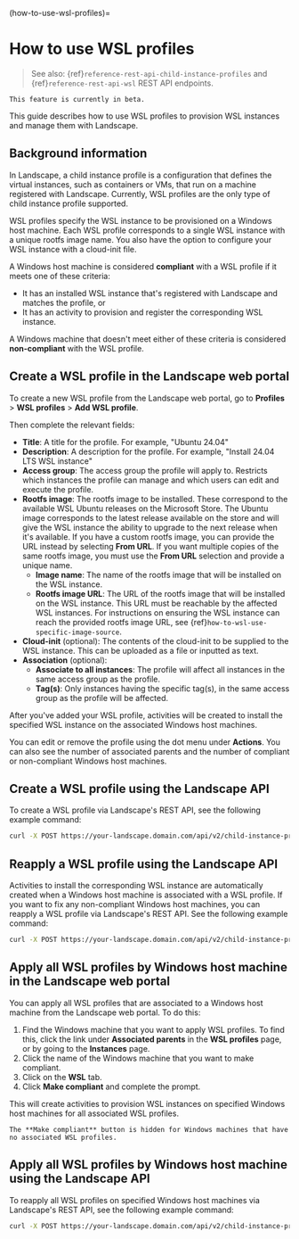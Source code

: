 (how-to-use-wsl-profiles)=

# How to use WSL profiles

> See also: {ref}`reference-rest-api-child-instance-profiles` and {ref}`reference-rest-api-wsl` REST API endpoints.

```{note}
This feature is currently in beta.
```

This guide describes how to use WSL profiles to provision WSL instances and manage them with Landscape.

## Background information

In Landscape, a child instance profile is a configuration that defines the virtual instances, such as containers or VMs, that run on a machine registered with Landscape. Currently, WSL profiles are the only type of child instance profile supported.

WSL profiles specify the WSL instance to be provisioned on a Windows host machine. Each WSL profile corresponds to a single WSL instance with a unique rootfs image name. You also have the option to configure your WSL instance with a cloud-init file.

A Windows host machine is considered **compliant** with a WSL profile if it meets one of these criteria:
  - It has an installed WSL instance that's registered with Landscape and matches the profile, or
  - It has an activity to provision and register the corresponding WSL instance.
  
A Windows machine that doesn't meet either of these criteria is considered **non-compliant** with the WSL profile.

## Create a WSL profile in the Landscape web portal

To create a new WSL profile from the Landscape web portal, go to **Profiles** > **WSL profiles** > **Add WSL profile**.

Then complete the relevant fields:

- **Title**: A title for the profile. For example, "Ubuntu 24.04"
- **Description**: A description for the profile. For example, "Install 24.04 LTS WSL instance"
- **Access group**: The access group the profile will apply to. Restricts which instances the profile can manage and which users can edit and execute the profile.
- **Rootfs image**: The rootfs image to be installed. These correspond to the available WSL Ubuntu releases on the Microsoft Store. The Ubuntu image corresponds to the latest release available on the store and will give the WSL instance the ability to upgrade to the next release when it's available. If you have a custom rootfs image, you can provide the URL instead by selecting **From URL**. If you want multiple copies of the same rootfs image, you must use the **From URL** selection and provide a unique name.
  - **Image name**: The name of the rootfs image that will be installed on the WSL instance.
  - **Rootfs image URL**: The URL of the rootfs image that will be installed on the WSL instance. This URL must be reachable by the affected WSL instances. For instructions on ensuring the WSL instance can reach the provided rootfs image URL, see {ref}`how-to-wsl-use-specific-image-source`.
- **Cloud-init** (optional): The contents of the cloud-init to be supplied to the WSL instance. This can be uploaded as a file or inputted as text.
- **Association** (optional):
  - **Associate to all instances**: The profile will affect all instances in the same access group as the profile.
  - **Tag(s)**: Only instances having the specific tag(s), in the same access group as the profile will be affected.

After you've added your WSL profile, activities will be created to install the specified WSL instance on the associated Windows host machines.

You can edit or remove the profile using the dot menu under **Actions**. You can also see the number of associated parents and the number of compliant or non-compliant Windows host machines.

## Create a WSL profile using the Landscape API

To create a WSL profile via Landscape's REST API, see the following example command:

```bash
curl -X POST https://your-landscape.domain.com/api/v2/child-instance-profiles -H "Authorization: Bearer $JWT" -d '{"title": "NobleProfile", "description": "Noble", "image_name": "Ubuntu-24.04", "all_computers": "true"}'
```

## Reapply a WSL profile using the Landscape API

Activities to install the corresponding WSL instance are automatically created when a Windows host machine is associated with a WSL profile. If you want to fix any non-compliant Windows host machines, you can reapply a WSL profile via Landscape's REST API. See the following example command:

```bash
curl -X POST https://your-landscape.domain.com/api/v2/child-instance-profiles/NobleProfile:reapply -H "Authorization: Bearer $JWT"
```

## Apply all WSL profiles by Windows host machine in the Landscape web portal

You can apply all WSL profiles that are associated to a Windows host machine from the Landscape web portal. To do this:

1. Find the Windows machine that you want to apply WSL profiles. To find this, click the link under **Associated parents** in the **WSL profiles** page, or by going to the **Instances** page.
2. Click the name of the Windows machine that you want to make compliant.
3. Click on the **WSL** tab.
4. Click **Make compliant** and complete the prompt.

This will create activities to provision WSL instances on specified Windows host machines for all associated WSL profiles.

```{note}
The **Make compliant** button is hidden for Windows machines that have no associated WSL profiles.
```

## Apply all WSL profiles by Windows host machine using the Landscape API

To reapply all WSL profiles on specified Windows host machines via Landscape's REST API, see the following example command:

```bash
curl -X POST https://your-landscape.domain.com/api/v2/child-instance-profiles/make-hosts-compliant -H "Authorization: Bearer $JWT" -d '{"host_computer_ids": [6, 15]}'
```

